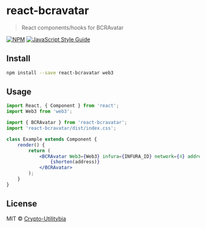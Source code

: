 # react-bcravatar

> React components/hooks for BCRAvatar

[![NPM](https://img.shields.io/npm/v/react-bcravatar.svg)](https://www.npmjs.com/package/react-bcravatar) [![JavaScript Style Guide](https://img.shields.io/badge/code_style-standard-brightgreen.svg)](https://standardjs.com)

## Install

```bash
npm install --save react-bcravatar web3
```

## Usage

```jsx
import React, { Component } from 'react';
import Web3 from 'web3';

import { BCRAvatar } from 'react-bcravatar';
import 'react-bcravatar/dist/index.css';

class Example extends Component {
	render() {
		return (
			<BCRAvatar Web3={Web3} infura={INFURA_ID} network={4} address={address}>
				{shorten(address)}
			</BCRAvatar>
		);
	}
}
```

## License

MIT © [Crypto-Utilitybia](https://github.com/Crypto-Utilitybia)
